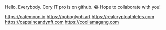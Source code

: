 Hello. Everybody.
Cory IT pro is on github. 😂
Hope to collaborate with you!

https://catemoon.io
https://boboglyph.art
https://realcryptoathletes.com
https://captaincandynft.com
https://coollamagang.com
